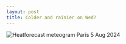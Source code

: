 ```yaml
---
layout: post
title: Colder and rainier on Wed?
---
```


![Heatforecast meteogram Paris 5 Aug 2024](https://heatforecast.github.io/images/paris_2024080500.png)